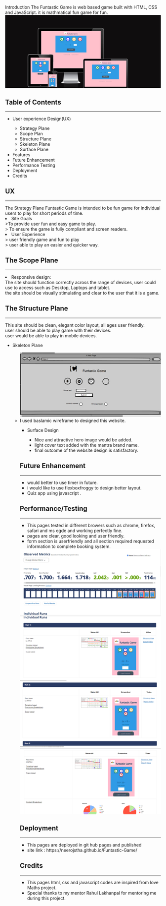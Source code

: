Introduction
The Funtastic Game is web based game built with HTML, CSS and JavaScript. it is mathmatical fun game for fun.
<img src="assets/images/first.png">

<h2>Table of Contents</h2>
<hr>
<ul>
<li>User experience Design(UX)</li>
<ul>
<li>Strategy Plane</li>
<li>Scope Plan</li>
<li>Structure Plane</li>
<li>Skeleton Plane</li>
<li>Surface Plane</li>
</ul>
<li>Features</li>
<li>Future Enhancement</li>
<li>Performance Testing</li>
<li>Deployment</li>
<li>Credits</li>
</ul>
<h2>UX</h2>
<hr>
The Strategy Plane
Funtastic Game is intended to be fun game for individual users to play for short periods of time.
<li>Site Goals</li>
>To provide user fun and easy game to play.
<br>
> To ensure the game is fully compliant and screen readers.
<li>User Experience </li>
> user friendly game and fun to play
<br>
> user able to play an easier and quicker way.

<h2>The Scope Plane</h2>
<hr>
<li>Responsive design:</li>
The site should function correctly across the range of devices, user could use to access such as Desktop, Laptops and tablet.
<br>
the site should be visually stimulating and clear to the user that it is a game.

<h2>The Structure Plane</h2>
<hr>
This site should be clean, elegant color layout, all ages user friendly.
<br>
user should be able to play game with their devices.
<br>
user would be able to play in mobile devices.

<ul>
<li>Skeleton Plane</li>
<ul>
<img src="assets/images/eight).png">
<li>I used baslamic wireframe to designed this website.</li>


<ul>
<li>Surface Design</li>
<ul>
<li>Nice and attractive hero image would be added.</li>
<li>light cover text added with the mantra brand name.</li>
<li>final outcome of the website design is satisfactory.</li></ul></ul>


<h2>Future Enhancement</h2>
<hr>
<ul>
<li>would better to use timer in future.</li>
<li>i would like to use flexboxfroggy to design better layout.</li>
<li>Quiz app using javascript .</li></ul>
<h2>Performance/Testing</h2>
<hr>
<ul>
<li>This pages tested in different browers such as chrome, firefox, safari and ms egde and working perfectly fine.</li>
<li>pages are clear, good looking and user friendly.</li>
<li>form section is userfriendly and all section required requested information to complete booking system.</li>
</ul>
<img src="assets/images/third.png">
<img src="assets/images/fourth.png">
<img src="assets/images/fifth.png">
<img src="assets/images/sixth.png">

<h2>Deployment</h2>
<hr>
<ul>
<li>This pages are deployed in git hub pages and published </li>
<li> site link : https://neerojstha.github.io/Funtastic-Game/</li>
</ul>


<h2>Credits</h2>
<hr>
<ul>
<li>This pages html, css and javascript codes are inspired from love Maths project.</li>
<li>Special thanks to my mentor Rahul Lakhanpal for mentoring me during this project.</li></ul>

